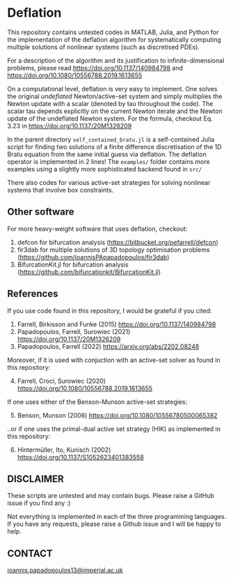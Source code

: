 # Deflation

This repository contains untested codes in MATLAB, Julia, and Python for the implementation of the deflation algorithm for systematically computing multiple solutions of nonlinear systems (such as discretised PDEs).

For a description of the algorithm and its justification to infinite-dimensional problems, please read https://doi.org/10.1137/140984798 and https://doi.org/10.1080/10556788.2019.1613655 

On a computational level, deflation is very easy to implement. One solves the original _undeflated_ Newton/active-set system and simply multiplies the Newton update with a scalar (denoted by tau throughout the code). The scalar tau depends explicitly on the current Newton iterate and the Newton update of the undeflated Newton system. For the formula, checkout Eq. 3.23 in https://doi.org/10.1137/20M1326209

In the parent directory `self_contained_bratu.jl` is a self-contained Julia script for finding two solutions of a finite difference discretisation of the 1D Bratu equation from the same initial guess via deflation. The deflation operator is implemented in 2 lines! The `examples/` folder contains more examples using a slightly more sophisticated backend found in `src/`

There also codes for various active-set strategies for solving nonlinear systems that involve box constraints. 

## Other software

For more heavy-weight software that uses deflation, checkout:

1. defcon for bifurcation analysis (https://bitbucket.org/pefarrell/defcon) 
2. fir3dab for multiple solutions of 3D topology optimisation problems (https://github.com/ioannisPApapadopoulos/fir3dab)
3. BifurcationKit.jl for bifurcation analysis (https://github.com/bifurcationkit/BifurcationKit.jl)

## References

If you use code found in this repository, I would be grateful if you cited:

1. Farrell, Birkisson and Funke (2015) https://doi.org/10.1137/140984798
2. Papadopoulos, Farrell, Surowiec (2021) https://doi.org/10.1137/20M1326209
3. Papadopoulos, Farrell (2022) https://arxiv.org/abs/2202.08248

Moreover, if it is used with conjuction with an active-set solver as found in this repository:

4. Farrell, Croci, Surowiec (2020) https://doi.org/10.1080/10556788.2019.1613655

If one uses either of the Benson-Munson active-set strategies:

5. Benson, Munson (2006) https://doi.org/10.1080/10556780500065382

..or if one uses the primal-dual active set strategy (HIK) as implemented in this repository:

6. Hintermüller, Ito, Kunisch (2002) https://doi.org/10.1137/S1052623401383558

## DISCLAIMER

These scripts are untested and may contain bugs. Please raise a GitHub issue if you find any :)

Not everything is implemented in each of the three programming languages. If you have any requests, please raise a Github issue and I will be happy to help.

## CONTACT
ioannis.papadopoulos13@imperial.ac.uk
